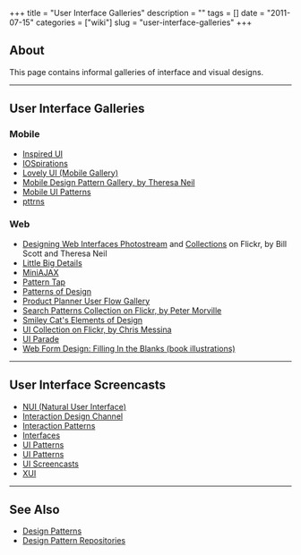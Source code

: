 +++
title = "User Interface Galleries"
description = ""
tags = []
date = "2011-07-15"
categories = ["wiki"]
slug = "user-interface-galleries"
+++


 

<h2 id="toc0">About</h2>
<p>This page contains informal galleries of interface and visual designs.</p>

<hr />

<h2 id="toc1">User Interface Galleries</h2>

<h3 id="toc2">Mobile</h3>
<ul>
    <li> <a href="http://inspired-ui.com/">Inspired UI</a></li>
    <li> <a href="http://www.iospirations.com/">IOSpirations</a></li>
    <li> <a href="http://www.lovelyui.com/">Lovely UI (Mobile Gallery)</a></li>
    <li> <a href="http://www.mobiledesignpatterngallery.com/mobile-patterns.php">Mobile Design Pattern Gallery, by Theresa Neil</a></li>
    <li> <a href="http://mobile-patterns.com/">Mobile UI Patterns</a></li>
    <li> <a href="http://pttrns.com/">pttrns</a></li>
</ul>


<h3 id="toc3">Web</h3>
<ul>
    <li> <a href="http://www.flickr.com/photos/designingwebinterfaces/">Designing Web Interfaces Photostream</a> and <a href="http://www.flickr.com/photos/designingwebinterfaces/collections/">Collections</a> on Flickr, by Bill Scott and Theresa Neil</li>
    <li> <a href="http://littlebigdetails.com/">Little Big Details</a></li>
    <li> <a href="http://miniajax.com/">MiniAJAX</a></li>
    <li> <a href="http://patterntap.com/">Pattern Tap</a></li>
    <li> <a href="http://www.patternsofdesign.co.uk/">Patterns of Design</a></li>
    <li> <a href="http://productplanner.com/">Product Planner User Flow Gallery</a></li>
    <li> <a href="http://flickr.com/photos/morville/collections/72157603785835882/">Search Patterns Collection on Flickr, by Peter Morville</a></li>
    <li> <a href="http://www.smileycat.com/design_elements/">Smiley Cat's Elements of Design</a></li>
    <li> <a href="http://www.flickr.com/photos/factoryjoe/collections/72157600001823120/">UI Collection on Flickr, by Chris Messina</a></li>
    <li> <a href="http://www.uiparade.com/">UI Parade</a></li>
    <li> <a href="http://www.flickr.com/photos/rosenfeldmedia/sets/72157604272550634/">Web Form Design: Filling In the Blanks (book illustrations)</a></li>
</ul>

<hr />

<h2 id="toc4">User Interface Screencasts</h2>
<ul>
    <li> <a href="http://vimeo.com/channels/nui">NUI (Natural User Interface) </a></li>
    <li> <a href="http://vimeo.com/channels/interactiondesign">Interaction Design Channel</a> </li>
    <li> <a href="http://www.vimeo.com/user641592/videos">Interaction Patterns</a></li>
    <li> <a href="http://vimeo.com/album/75193">Interfaces</a></li>
    <li> <a href="http://www.vimeo.com/jibbajabba/videos">UI Patterns</a></li>
    <li> <a href="http://vimeo.com/album/60924">UI Patterns</a></li>
    <li> <a href="http://www.vimeo.com/album/17554">UI Screencasts</a></li>
    <li> <a href="http://vimeo.com/channels/xui">XUI</a></li>
</ul>

<hr />

<h2 id="toc5">See Also</h2>
<ul>
    <li> <a class="" href="design-patterns.html">Design Patterns</a></li>
    <li> <a class="" href="design-pattern-repositories.html">Design Pattern Repositories</a></li>
</ul>


